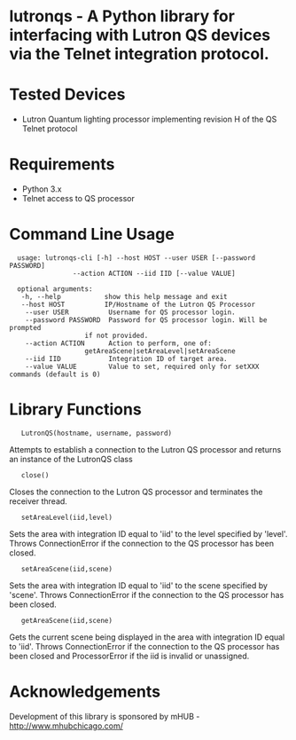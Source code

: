 # lutronqs - A Python library for interfacing with Lutron QS devices via the Telnet integration protocol.

# Tested Devices
 * Lutron Quantum lighting processor implementing revision H of the QS Telnet protocol

# Requirements
 * Python 3.x
 * Telnet access to QS processor

# Command Line Usage
      usage: lutronqs-cli [-h] --host HOST --user USER [--password PASSWORD]
                    --action ACTION --iid IID [--value VALUE]

      optional arguments:
       -h, --help           show this help message and exit
       --host HOST          IP/Hostname of the Lutron QS Processor
        --user USER          Username for QS processor login.
        --password PASSWORD  Password for QS processor login. Will be prompted 
                       if not provided.
        --action ACTION      Action to perform, one of:
                       getAreaScene|setAreaLevel|setAreaScene
        --iid IID            Integration ID of target area.
        --value VALUE        Value to set, required only for setXXX commands (default is 0)


# Library Functions
       LutronQS(hostname, username, password)
Attempts to establish a connection to the Lutron QS processor and returns an instance of the LutronQS class

       close()
Closes the connection to the Lutron QS processor and terminates the receiver thread.

       setAreaLevel(iid,level)
Sets the area with integration ID equal to 'iid' to the level specified by 'level'. Throws ConnectionError if the connection to the QS processor has been closed.

       setAreaScene(iid,scene)
Sets the area with integration ID equal to 'iid' to the scene specified by 'scene'. Throws ConnectionError if the connection to the QS processor has been closed.

       getAreaScene(iid,scene)
Gets the current scene being displayed in the area with integration ID equal to 'iid'. Throws ConnectionError if the connection to the QS processor has been closed and ProcessorError if the iid is invalid or unassigned.

# Acknowledgements

Development of this library is sponsored by mHUB - http://www.mhubchicago.com/
